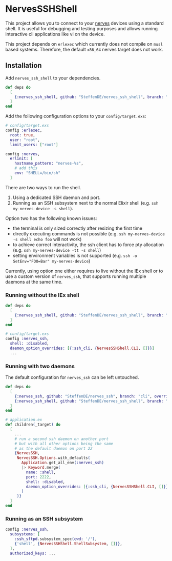 # NervesSSHShell

This project allows you to connect to your [nerves](https://www.nerves-project.org) devices
using a standard shell. It is useful for debugging and testing purposes and allows
running interactive cli applications like vi on the device.

This project depends on `erlexec` which currently does not compile on `musl` based systems.
Therefore, the default `x86_64` nerves target does not work.

## Installation

Add `nerves_ssh_shell` to your dependencies.

```elixir
def deps do
  [
    {:nerves_ssh_shell, github: "SteffenDE/nerves_ssh_shell", branch: "main"}
  ]
end
```

Add the following configuration options to your `config/target.exs`:

```elixir
# config/target.exs
config :erlexec,
  root: true,
  user: "root",
  limit_users: ["root"]

config :nerves,
  erlinit: [
    hostname_pattern: "nerves-%s",
    # add this
    env: "SHELL=/bin/sh"
  ]
```

There are two ways to run the shell.

1. Using a dedicated SSH daemon and port.
2. Running as an SSH subsystem next to the normal Elixir shell (e.g. `ssh my-nerves-device -s shell`).

Option two has the following known issues:

* the terminal is only sized correctly after resizing the first time
* directly executing commands is not possible (e.g. `ssh my-nerves-device -s shell echo foo` will not work)
* to achieve correct interactivity, the ssh client has to force pty allocation (e.g. `ssh my-nerves-device -tt -s shell`)
* setting environment variables is not supported (e.g. `ssh -o SetEnv="FOO=Bar" my-nerves-device`)

Currently, using option one either requires to live without the IEx shell or to use a custom version
of `nerves_ssh`, that supports running multiple daemons at the same time.

### Running without the IEx shell

```elixir
def deps do
  [
    {:nerves_ssh_shell, github: "SteffenDE/nerves_ssh_shell", branch: "main"}
  ]
end
```

```elixir
# config/target.exs
config :nerves_ssh,
  shell: :disabled,
  daemon_option_overrides: [{:ssh_cli, {NervesSSHShell.CLI, []}}]
  ...
```

### Running with two daemons

The default configuration for `nerves_ssh` can be left untouched.

```elixir
def deps do
  [
    {:nerves_ssh, github: "SteffenDE/nerves_ssh", branch: "cli", override: true},
    {:nerves_ssh_shell, github: "SteffenDE/nerves_ssh_shell", branch: "main"}
  ]
end
```

```elixir
# application.ex
def children(_target) do
  [
    ...
    # run a second ssh daemon on another port
    # but with all other options being the same
    # as the default daemon on port 22
    {NervesSSH,
     NervesSSH.Options.with_defaults(
       Application.get_all_env(:nerves_ssh)
       |> Keyword.merge(
         name: :shell,
         port: 2222,
         shell: :disabled,
         daemon_option_overrides: [{:ssh_cli, {NervesSSHShell.CLI, []}}]
       )
     )}
  ]
end
```

### Running as an SSH subsystem

```elixir
config :nerves_ssh,
  subsystems: [
    :ssh_sftpd.subsystem_spec(cwd: '/'),
    {'shell', {NervesSSHShell.ShellSubsystem, []}},
  ],
  authorized_keys: ...
```

